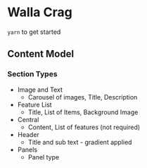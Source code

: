 # Walla Crag

`yarn` to get started 




## Content Model 


### Section Types

- Image and Text
    - Carousel of images, Title, Description
- Feature List
    - Title, List of Items, Background Image
- Central 
    - Content, List of features (not required)
- Header 
    - Title and sub text - gradient applied
- Panels
    - Panel type